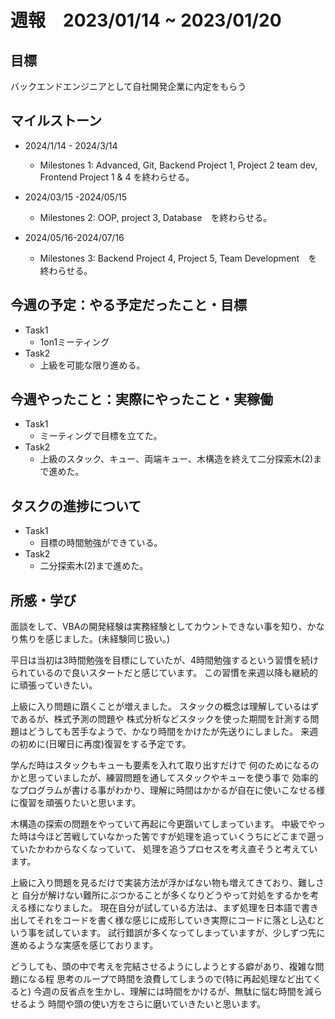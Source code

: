 # 週報　2023/01/14 ~ 2023/01/20
## 目標
バックエンドエンジニアとして自社開発企業に内定をもらう
## マイルストーン
- 2024/1/14 - 2024/3/14
  - Milestones 1: Advanced, Git, Backend Project 1, Project 2 team dev, Frontend Project 1 & 4 を終わらせる。
- 2024/03/15 -2024/05/15
    - Milestones 2: OOP, project 3, Database　を終わらせる。
      
- 2024/05/16-2024/07/16
    - Milestones 3: Backend Project 4, Project 5, Team Development　を終わらせる。
## 今週の予定：やる予定だったこと・目標
- Task1
    - 1on1ミーティング
- Task2
    - 上級を可能な限り進める。

## 今週やったこと：実際にやったこと・実稼働
- Task1
  - ミーティングで目標を立てた。 
- Task2
  - 上級のスタック、キュー、両端キュー、木構造を終えて二分探索木(2)まで進めた。

## タスクの進捗について
- Task1
  - 目標の時間勉強ができている。
- Task2
    - 二分探索木(2)まで進めた。

    
    
## 所感・学び
面談をして、VBAの開発経験は実務経験としてカウントできない事を知り、かなり焦りを感じました。(未経験同じ扱い。)

平日は当初は3時間勉強を目標にしていたが、4時間勉強するという習慣を続けられているので良いスタートだと感じています。
この習慣を来週以降も継続的に頑張っていきたい。

上級に入り問題に躓くことが増えました。
スタックの概念は理解しているはずであるが、株式予測の問題や
株式分析などスタックを使った期間を計測する問題はどうしても苦手なようで、かなり時間をかけたが先送りにしました。
来週の初めに(日曜日に再度)復習をする予定です。

学んだ時はスタックもキューも要素を入れて取り出すだけで
何のためになるのかと思っていましたが、練習問題を通してスタックやキューを使う事で
効率的なプログラムが書ける事がわかり、理解に時間はかかるが自在に使いこなせる様に復習を頑張りたいと思います。

木構造の探索の問題をやっていて再起に今更躓いてしまっています。
中級でやった時は今ほど苦戦していなかった筈ですが処理を追っていくうちにどこまで遡っていたかわからなくなっていて、
処理を追うプロセスを考え直そうと考えています。

上級に入り問題を見るだけで実装方法が浮かばない物も増えてきており、難しさと
自分が解けない難所にぶつかることが多くなりどうやって対処をするかを考える様になりました。
現在自分が試している方法は、まず処理を日本語で書き出してそれをコードを書く様な感じに成形していき実際にコードに落とし込むという事を試しています。
試行錯誤が多くなってしまっていますが、少しずつ先に進めるような実感を感じております。

どうしても、頭の中で考えを完結させるようにしようとする癖があり、複雑な問題になる程
思考のループで時間を浪費してしまうので(特に再起処理など出てくると)
今週の反省点を生かし、理解には時間をかけるが、無駄に悩む時間を減らせるよう
時間や頭の使い方をさらに磨いていきたいと思います。


